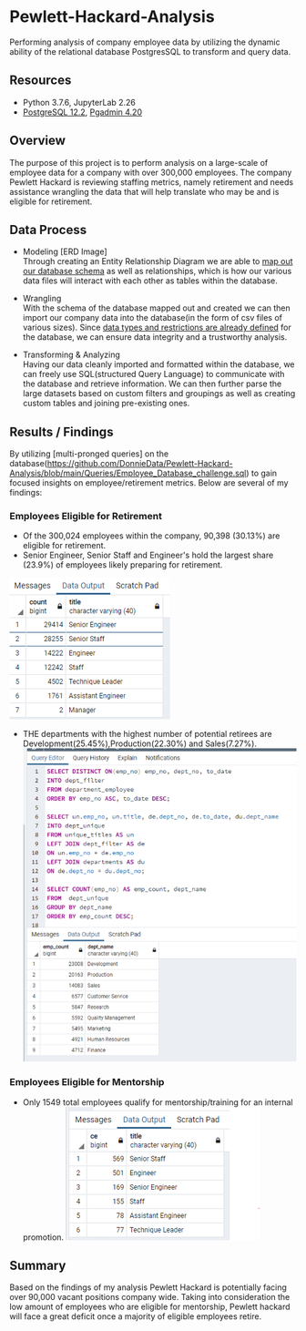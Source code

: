 # Pewlett-Hackard-Analysis
Performing analysis of company employee data by utilizing the dynamic ability of the relational database PostgresSQL to transform and query data.

##  Resources 
- Python 3.7.6, JupyterLab 2.26
- [PostgreSQL 12.2](https://www.postgresql.org/), [Pgadmin 4.20](https://www.pgadmin.org/) 

## Overview 
The purpose of this project is to perform analysis on a large-scale of employee data for a company with over 300,000 employees.
The company Pewlett Hackard is reviewing staffing metrics, namely retirement and needs assistance wrangling the data that will help translate who may be and is eligible for retirement. 

## Data Process  
- Modeling [ERD Image]<br>
  Through creating an Entity Relationship Diagram we are able to [map out our database schema](https://github.com/DonnieData/Pewlett-Hackard-Analysis/blob/main/Resources/query_schema_0.png) as well as relationships, which is how our various data files will interact with each other as tables within the database. 
 
- Wrangling <br>
With the schema of the database mapped out and created we can then import our company data into the database(in the form of csv files of various sizes).
Since [data types and restrictions are already defined](https://github.com/DonnieData/Pewlett-Hackard-Analysis/blob/main/Resources/query_schema_1.png) for the database, we can ensure data integrity and  a trustworthy analysis. 

- Transforming & Analyzing<br>
Having our data cleanly imported and formatted within the database, we can freely use SQL(structured Query Language) to communicate with the database and retrieve information.
We can then further parse the large datasets based on custom filters and groupings as well as creating custom tables and joining pre-existing ones. 

## Results / Findings 
By utilizing [multi-pronged queries] on the database(https://github.com/DonnieData/Pewlett-Hackard-Analysis/blob/main/Queries/Employee_Database_challenge.sql) to gain focused insights on employee/retirement metrics. Below are several of my findings: 

### Employees Eligible for Retirement
- Of the 300,024 employees within the company, 90,398 (30.13%) are eligible for retirement. 
- Senior Engineer, Senior Staff and Engineer's hold the largest share (23.9%) of employees likely preparing for retirement. <br>

![query_schema_0](https://github.com/DonnieData/Pewlett-Hackard-Analysis/blob/main/Resources/query_schema_2.png)

- THE departments with the highest number of potential retirees are Development(25.45%),Production(22.30%) and Sales(7.27%). <br>
![query_schema_5](https://github.com/DonnieData/Pewlett-Hackard-Analysis/blob/main/Resources/query_schema_6.png)

### Employees Eligible for Mentorship

- Only 1549 total employees qualify for mentorship/training for an internal promotion.
![query_schema_7](https://github.com/DonnieData/Pewlett-Hackard-Analysis/blob/main/Resources/query_schema_7.png)

## Summary 
Based on the findings of my analysis Pewlett Hackard is potentially facing over 90,000 vacant positions company wide.
Taking into consideration the low amount of employees who are eligible for mentorship, Pewlett hackard will face a great deficit once a majority of eligible employees retire.


